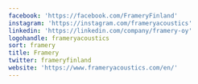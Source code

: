 ```yaml
---
facebook: 'https://facebook.com/FrameryFinland'
instagram: 'https://instagram.com/frameryacoustics'
linkedin: 'https://linkedin.com/company/framery-oy'
logohandle: frameryacoustics
sort: framery
title: Framery
twitter: frameryfinland
website: 'https://www.frameryacoustics.com/en/'
---
```

